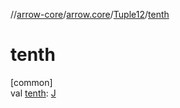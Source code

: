 //[arrow-core](../../../index.md)/[arrow.core](../index.md)/[Tuple12](index.md)/[tenth](tenth.md)

# tenth

[common]\
val [tenth](tenth.md): [J](index.md)
